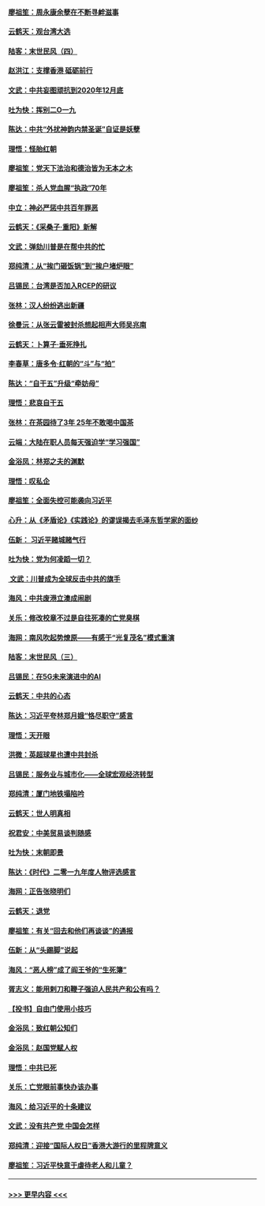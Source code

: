 #### [廖祖笙：周永康余孽在不断寻衅滋事](../pages/nsc993/n11751013.md?t=12291144) 
#### [云鹤天：观台湾大选](../pages/nsc993/n11751007.md?t=12291144) 
#### [陆客：末世民风（四）](../pages/nsc993/n11749203.md?t=12291144) 
#### [赵洪江：支撑香港 砥砺前行](../pages/nsc993/n11748482.md?t=12291144) 
#### [文武：中共妄图顽抗到2020年12月底](../pages/nsc993/n11748446.md?t=12291144) 
#### [吐为快：挥别二O一九](../pages/nsc993/n11748411.md?t=12291144) 
#### [陈达：中共“外扰神韵内禁圣诞”自证是妖孽](../pages/nsc993/n11748226.md?t=12291144) 
#### [理悟：怪胎红朝](../pages/nsc993/n11748206.md?t=12291144) 
#### [廖祖笙：党天下法治和德治皆为无本之木](../pages/nsc993/n11748135.md?t=12291144) 
#### [廖祖笙：杀人党血腥“执政”70年](../pages/nsc993/n11745144.md?t=12291144) 
#### [中立：神必严惩中共百年罪恶](../pages/nsc993/n11744970.md?t=12291144) 
#### [云鹤天：《采桑子‧重阳》新解](../pages/nsc993/n11744948.md?t=12291144) 
#### [文武：弹劾川普是在帮中共的忙](../pages/nsc993/n11744758.md?t=12291144) 
#### [郑纯清：从“挨门砸饭锅”到“挨户堵炉眼”](../pages/nsc993/n11744745.md?t=12291144) 
#### [吕锡民：台湾是否加入RCEP的研议](../pages/nsc993/n11744701.md?t=12291144) 
#### [张林：汉人纷纷逃出新疆](../pages/nsc993/n11743530.md?t=12291144) 
#### [徐曼沅：从张云雷被封杀想起相声大师吴兆南](../pages/nsc993/n11741816.md?t=12291144) 
#### [云鹤天：卜算子‧垂死挣扎](../pages/nsc993/n11739956.md?t=12291144) 
#### [李春草：唐多令‧红朝的“斗”与“拍”](../pages/nsc993/n11739830.md?t=12291144) 
#### [陈达：“自干五”升级“牵妨母”](../pages/nsc993/n11739724.md?t=12291144) 
#### [理悟：悲哀自干五](../pages/nsc993/n11739547.md?t=12291144) 
#### [张林：在茶园待了3年 25年不敢喝中国茶](../pages/nsc993/n11739240.md?t=12291144) 
#### [云端：大陆在职人员每天强迫学“学习强国”](../pages/nsc993/n11738735.md?t=12291144) 
#### [金浴凤：林郑之夫的渊默](../pages/nsc993/n11737735.md?t=12291144) 
#### [理悟：叹私企](../pages/nsc993/n11737715.md?t=12291144) 
#### [廖祖笙：全面失控可能袭向习近平](../pages/nsc993/n11737704.md?t=12291144) 
#### [心升：从《矛盾论》《实践论》的谬误揭去毛泽东哲学家的面纱](../pages/nsc993/n11736962.md?t=12291144) 
#### [伍新： 习近平赌城赌气行](../pages/nsc993/n11736929.md?t=12291144) 
#### [吐为快：党为何凌蹈一切？](../pages/nsc993/n11736915.md?t=12291144) 
#### [ 文武：川普成为全球反击中共的旗手](../pages/nsc993/n11736882.md?t=12291144) 
#### [海风：中共废港立澳成闹剧](../pages/nsc993/n11735857.md?t=12291144) 
#### [关乐：修改校章不过是自往死凑的亡党臭棋](../pages/nsc993/n11735097.md?t=12291144) 
#### [海网：南风吹起势燎原——有感于“光复茂名”模式重演](../pages/nsc993/n11732308.md?t=12291144) 
#### [陆客：末世民风（三）](../pages/nsc993/n11732211.md?t=12291144) 
#### [吕锡民：在5G未来演进中的AI](../pages/nsc993/n11730010.md?t=12291144) 
#### [云鹤天：中共的心态](../pages/nsc993/n11729906.md?t=12291144) 
#### [陈达：习近平夸林郑月娥“恪尽职守”感言](../pages/nsc993/n11729881.md?t=12291144) 
#### [理悟：天开眼](../pages/nsc993/n11729699.md?t=12291144) 
#### [洪微：英超球星也遭中共封杀](../pages/nsc993/n11727243.md?t=12291144) 
#### [吕锡民：服务业与城市化——全球宏观经济转型](../pages/nsc993/n11725845.md?t=12291144) 
#### [郑纯清：厦门地铁塌陷吟](../pages/nsc993/n11725813.md?t=12291144) 
#### [云鹤天：世人明真相](../pages/nsc993/n11725621.md?t=12291144) 
#### [祝君安：中美贸易谈判随感](../pages/nsc993/n11725609.md?t=12291144) 
#### [吐为快：末朝即景](../pages/nsc993/n11723365.md?t=12291144) 
#### [陈达：《时代》二零一九年度人物评选感言](../pages/nsc993/n11723337.md?t=12291144) 
#### [海网：正告张晓明们](../pages/nsc993/n11723228.md?t=12291144) 
#### [云鹤天：退党](../pages/nsc993/n11723056.md?t=12291144) 
#### [廖祖笙：有关“回去和他们再谈谈”的通报](../pages/nsc993/n11722442.md?t=12291144) 
#### [伍新：从“头踢脚”说起](../pages/nsc993/n11722429.md?t=12291144) 
#### [海风：“恶人榜”成了阎王爷的“生死簿”](../pages/nsc993/n11722272.md?t=12291144) 
#### [胥志义：能用剌刀和鞭子强迫人民共产和公有吗？](../pages/nsc993/n11720569.md?t=12291144) 
#### [【投书】自由门使用小技巧](../pages/nsc993/n11720180.md?t=12291144) 
#### [金浴凤：致红朝公知们](../pages/nsc993/n11720563.md?t=12291144) 
#### [金浴凤：赵国党赋人权](../pages/nsc993/n11720533.md?t=12291144) 
#### [理悟：中共已死](../pages/nsc993/n11720233.md?t=12291144) 
#### [关乐：亡党眼前事快办该办事](../pages/nsc993/n11719160.md?t=12291144) 
#### [海风：给习近平的十条建议](../pages/nsc993/n11717616.md?t=12291144) 
#### [文武：没有共产党 中国会怎样](../pages/nsc993/n11717584.md?t=12291144) 
#### [郑纯清：迎接“国际人权日”香港大游行的里程牌意义](../pages/nsc993/n11717417.md?t=12291144) 
#### [廖祖笙：习近平快意于虐待老人和儿童？](../pages/nsc993/n11715313.md?t=12291144) 

----
#### [ >>> 更早内容 <<< ](../indexes/nsc993-earlier.md)

